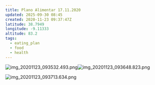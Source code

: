 ```yaml
---
title: Plano Alimentar 17.11.2020
updated: 2025-09-30 08:45
created: 2020-11-23 09:37:47Z
latitude: 38.7949
longitude: -9.11333
altitude: 83.2
tags:
  - eating_plan
  - food
  - health
---
```


![img_20201123_093532.493.png](img_20201123_093532.493.png)![img_20201123_093648.823.png](img_20201123_093648.823.png)

![img_20201123_093713.634.png](../../_resources/img_20201123_093713.634.png)